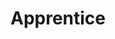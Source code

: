---
draft: false
name: "Brandon Hazzard"
title: "Apprentice"
avatar: {
    src: "https://1drv.ms/i/s!AoM7TSrp7nnmljNepIUVvzAdVO9h?embed=1&width=256",
    alt: "Brandon Hazzard"
}
publishDate: "2022-11-07 15:39"
---